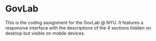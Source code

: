 # GovLab

This is the coding assignment for the GovLab @ NYU. It features a responsive interface with the descriptions of the 4 sections hidden on desktop but visible on mobile devices.